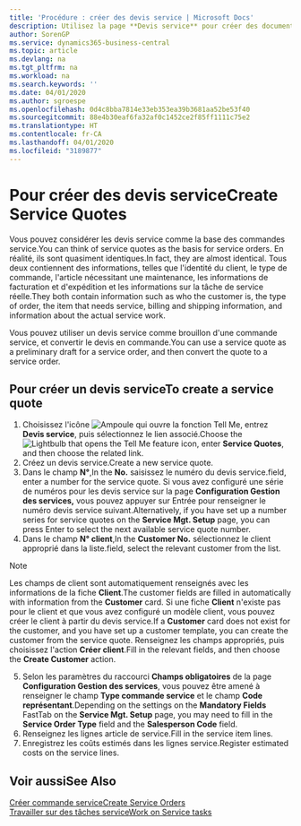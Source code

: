 ```yaml
---
title: 'Procédure : créer des devis service | Microsoft Docs'
description: Utilisez la page **Devis service** pour créer des documents dans lesquels vous saisissez des informations sur un service, tel que réparation et entretien, pour des articles de service à la demande du client. Vous pouvez utiliser un devis service comme brouillon d'une commande service, et convertir le devis en commande.
author: SorenGP
ms.service: dynamics365-business-central
ms.topic: article
ms.devlang: na
ms.tgt_pltfrm: na
ms.workload: na
ms.search.keywords: ''
ms.date: 04/01/2020
ms.author: sgroespe
ms.openlocfilehash: 0d4c8bba7814e33eb353ea39b3681aa52be53f40
ms.sourcegitcommit: 88e4b30eaf6fa32af0c1452ce2f85ff1111c75e2
ms.translationtype: HT
ms.contentlocale: fr-CA
ms.lasthandoff: 04/01/2020
ms.locfileid: "3189877"
---
```

# <a name="create-service-quotes"></a><span data-ttu-id="6df11-104">Pour créer des devis service</span><span class="sxs-lookup"><span data-stu-id="6df11-104">Create Service Quotes</span></span>
<span data-ttu-id="6df11-105">Vous pouvez considérer les devis service comme la base des commandes service.</span><span class="sxs-lookup"><span data-stu-id="6df11-105">You can think of service quotes as the basis for service orders.</span></span> <span data-ttu-id="6df11-106">En réalité, ils sont quasiment identiques.</span><span class="sxs-lookup"><span data-stu-id="6df11-106">In fact, they are almost identical.</span></span> <span data-ttu-id="6df11-107">Tous deux contiennent des informations, telles que l'identité du client, le type de commande, l'article nécessitant une maintenance, les informations de facturation et d'expédition et les informations sur la tâche de service réelle.</span><span class="sxs-lookup"><span data-stu-id="6df11-107">They both contain information such as who the customer is, the type of order, the item that needs service, billing and shipping information, and information about the actual service work.</span></span>
 
<span data-ttu-id="6df11-108">Vous pouvez utiliser un devis service comme brouillon d'une commande service, et convertir le devis en commande.</span><span class="sxs-lookup"><span data-stu-id="6df11-108">You can use a service quote as a preliminary draft for a service order, and then convert the quote to a service order.</span></span>  
  
## <a name="to-create-a-service-quote"></a><span data-ttu-id="6df11-109">Pour créer un devis service</span><span class="sxs-lookup"><span data-stu-id="6df11-109">To create a service quote</span></span>  
1. <span data-ttu-id="6df11-110">Choisissez l'icône ![Ampoule qui ouvre la fonction Tell Me](media/ui-search/search_small.png "Dites-moi ce que vous voulez faire"), entrez **Devis service**, puis sélectionnez le lien associé.</span><span class="sxs-lookup"><span data-stu-id="6df11-110">Choose the ![Lightbulb that opens the Tell Me feature](media/ui-search/search_small.png "Tell me what you want to do") icon, enter **Service Quotes**, and then choose the related link.</span></span>  
2. <span data-ttu-id="6df11-111">Créez un devis service.</span><span class="sxs-lookup"><span data-stu-id="6df11-111">Create a new service quote.</span></span>  
3. <span data-ttu-id="6df11-112">Dans le champ **N°**,</span><span class="sxs-lookup"><span data-stu-id="6df11-112">In the **No.**</span></span> <span data-ttu-id="6df11-113">saisissez le numéro du devis service.</span><span class="sxs-lookup"><span data-stu-id="6df11-113">field, enter a number for the service quote.</span></span> <span data-ttu-id="6df11-114">Si vous avez configuré une série de numéros pour les devis service sur la page **Configuration Gestion des services,** vous pouvez appuyer sur Entrée pour renseigner le numéro devis service suivant.</span><span class="sxs-lookup"><span data-stu-id="6df11-114">Alternatively, if you have set up a number series for service quotes on the **Service Mgt. Setup** page, you can press Enter to select the next available service quote number.</span></span>  
4. <span data-ttu-id="6df11-115">Dans le champ **N° client**,</span><span class="sxs-lookup"><span data-stu-id="6df11-115">In the **Customer No.**</span></span>  <span data-ttu-id="6df11-116">sélectionnez le client approprié dans la liste.</span><span class="sxs-lookup"><span data-stu-id="6df11-116">field, select the relevant customer from the list.</span></span>  

  > [!Note]  
  >  <span data-ttu-id="6df11-117">Les champs de client sont automatiquement renseignés avec les informations de la fiche **Client**.</span><span class="sxs-lookup"><span data-stu-id="6df11-117">The customer fields are filled in automatically with information from the **Customer** card.</span></span> <span data-ttu-id="6df11-118">Si une fiche **Client** n'existe pas pour le client et que vous avez configuré un modèle client, vous pouvez créer le client à partir du devis service.</span><span class="sxs-lookup"><span data-stu-id="6df11-118">If a **Customer** card does not exist for the customer, and you have set up a customer template, you can create the customer from the service quote.</span></span> <span data-ttu-id="6df11-119">Renseignez les champs appropriés, puis choisissez l'action **Créer client**.</span><span class="sxs-lookup"><span data-stu-id="6df11-119">Fill in the relevant fields, and then choose the **Create Customer** action.</span></span>  
  
5. <span data-ttu-id="6df11-120">Selon les paramètres du raccourci **Champs obligatoires** de la page **Configuration Gestion des services**, vous pouvez être amené à renseigner le champ **Type commande service** et le champ **Code représentant**.</span><span class="sxs-lookup"><span data-stu-id="6df11-120">Depending on the settings on the **Mandatory Fields** FastTab on the **Service Mgt. Setup** page, you may need to fill in the **Service Order Type** field and the **Salesperson Code** field.</span></span>  
6. <span data-ttu-id="6df11-121">Renseignez les lignes article de service.</span><span class="sxs-lookup"><span data-stu-id="6df11-121">Fill in the service item lines.</span></span>  
7. <span data-ttu-id="6df11-122">Enregistrez les coûts estimés dans les lignes service.</span><span class="sxs-lookup"><span data-stu-id="6df11-122">Register estimated costs on the service lines.</span></span>  
  
## <a name="see-also"></a><span data-ttu-id="6df11-123">Voir aussi</span><span class="sxs-lookup"><span data-stu-id="6df11-123">See Also</span></span>  
[<span data-ttu-id="6df11-124">Créer commande service</span><span class="sxs-lookup"><span data-stu-id="6df11-124">Create Service Orders</span></span>](service-how-to-create-service-orders.md)  
[<span data-ttu-id="6df11-125">Travailler sur des tâches service</span><span class="sxs-lookup"><span data-stu-id="6df11-125">Work on Service tasks</span></span>](service-how-to-work-on-service-tasks.md)  

 